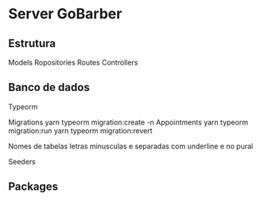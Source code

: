 # Server GoBarber

## Estrutura

Models
Ropositories
Routes
Controllers

## Banco de dados

Typeorm

Migrations
yarn typeorm migration:create -n Appointments
yarn typeorm migration:run
yarn typeorm migration:revert

Nomes de tabelas
letras minusculas e separadas com underline e no pural

Seeders

## Packages
